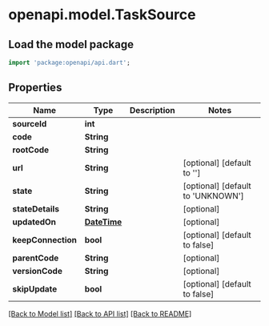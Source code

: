 # openapi.model.TaskSource

## Load the model package
```dart
import 'package:openapi/api.dart';
```

## Properties
Name | Type | Description | Notes
------------ | ------------- | ------------- | -------------
**sourceId** | **int** |  | 
**code** | **String** |  | 
**rootCode** | **String** |  | 
**url** | **String** |  | [optional] [default to '']
**state** | **String** |  | [optional] [default to 'UNKNOWN']
**stateDetails** | **String** |  | [optional] 
**updatedOn** | [**DateTime**](DateTime.md) |  | [optional] 
**keepConnection** | **bool** |  | [optional] [default to false]
**parentCode** | **String** |  | [optional] 
**versionCode** | **String** |  | [optional] 
**skipUpdate** | **bool** |  | [optional] [default to false]

[[Back to Model list]](../README.md#documentation-for-models) [[Back to API list]](../README.md#documentation-for-api-endpoints) [[Back to README]](../README.md)


